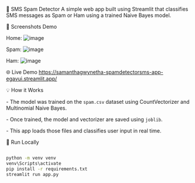 📩 SMS Spam Detector
A simple web app built using Streamlit that classifies SMS messages as Spam or Ham using a trained Naive Bayes model.

📸 Screenshots Demo

Home:
![image](https://github.com/user-attachments/assets/3050ee39-ef16-442e-8cea-d3e37f2248a2)

Spam: 
![image](https://github.com/user-attachments/assets/296127c0-f938-46f8-8884-0a91e0d08f95)

Ham: 
![image](https://github.com/user-attachments/assets/2f2071da-f09c-4d4d-a7f6-7c543e604a5f)

🌐 Live Demo
https://samanthagwynetha-spamdetectorsms-app-egavui.streamlit.app/

💡 How it Works

\- The model was trained on the `spam.csv` dataset using CountVectorizer and Multinomial Naive Bayes.

\- Once trained, the model and vectorizer are saved using `joblib`.

\- This app loads those files and classifies user input in real time.



🚀 Run Locally

```bash

python -m venv venv
venv\Scripts\activate
pip install -r requirements.txt
streamlit run app.py



